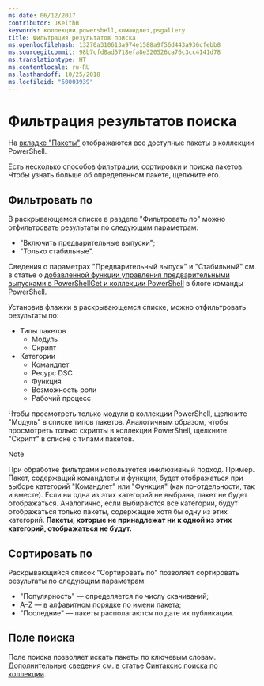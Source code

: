 ```yaml
---
ms.date: 06/12/2017
contributor: JKeithB
keywords: коллекции,powershell,командлет,psgallery
title: Фильтрация результатов поиска
ms.openlocfilehash: 13270a310613a974e1588a9f56d443a936cfebb8
ms.sourcegitcommit: 98b7cfd8ad5718efa8e320526ca76c3cc4141d78
ms.translationtype: HT
ms.contentlocale: ru-RU
ms.lasthandoff: 10/25/2018
ms.locfileid: "50003939"
---
```

# <a name="filtering-search-results"></a>Фильтрация результатов поиска

На [вкладке "Пакеты"](https://www.powershellgallery.com/packages) отображаются все доступные пакеты в коллекции PowerShell.

Есть несколько способов фильтрации, сортировки и поиска пакетов.
Чтобы узнать больше об определенном пакете, щелкните его.

## <a name="filter-by"></a>Фильтровать по

В раскрывающемся списке в разделе "Фильтровать по" можно отфильтровать результаты по следующим параметрам:
- "Включить предварительные выпуски";
- "Только стабильные".

Сведения о параметрах "Предварительный выпуск" и "Стабильный" см. в статье о [добавленной функции управления предварительными выпусками в PowerShellGet и коллекции PowerShell](https://blogs.msdn.microsoft.com/powershell/2017/12/05/prerelease-versioning-added-to-powershellget-and-powershell-gallery/) в блоге команды PowerShell.

Установив флажки в раскрывающемся списке, можно отфильтровать результаты по:
- Типы пакетов
  - Модуль
  - Скрипт
- Категории
  - Командлет
  - Ресурс DSC
  - Функция
  - Возможность роли
  - Рабочий процесс

Чтобы просмотреть только модули в коллекции PowerShell, щелкните "Модуль" в списке типов пакетов.
Аналогичным образом, чтобы просмотреть только скрипты в коллекции PowerShell, щелкните "Скрипт" в списке с типами пакетов.

> [!NOTE]
> При обработке фильтрами используется инклюзивный подход.
> Пример. Пакет, содержащий командлеты и функции, будет отображаться при выборе категорий "Командлет" или "Функция" (как по-отдельности, так и вместе).
> Если ни одна из этих категорий не выбрана, пакет не будет отображаться.
> Аналогично, если выбираются все категории, будут отображаться только пакеты, содержащие хотя бы одну из этих категорий.
> **Пакеты, которые не принадлежат ни к одной из этих категорий, отображаться не будут.**

## <a name="sort-by"></a>Сортировать по

Раскрывающийся список "Сортировать по" позволяет сортировать результаты по следующим параметрам:
- "Популярность" — определяется по числу скачиваний;
- A–Z — в алфавитном порядке по имени пакета;
- "Последние" — пакеты располагаются по дате их публикации.

## <a name="search-box"></a>Поле поиска

Поле поиска позволяет искать пакеты по ключевым словам.
Дополнительные сведения см. в статье [Синтаксис поиска по коллекции](search-syntax.md).
